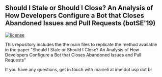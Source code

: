 ## Should I Stale or Should I Close? An Analysis of How Developers Configure a Bot that Closes Abandoned Issues and Pull Requests (botSE'19)

[![license](https://img.shields.io/github/license/mashape/apistatus.svg)](https://github.com/mairieli/botSE-2019/blob/master/LICENSE)

This repository includes the the main files to replicate the method available in the paper "Should I Stale or Should I Close? An Analysis of How Developers Configure a Bot that Closes Abandoned Issues and Pull Requests"

If you have any questions, get in touch with mairieli at ime dot usp dot br
